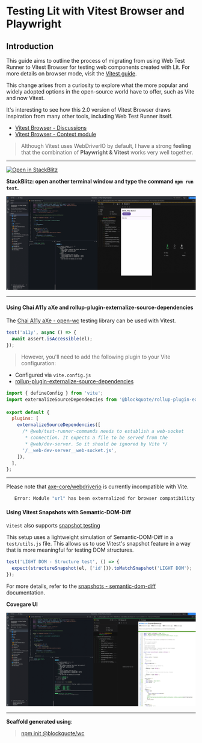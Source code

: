 # Testing Lit with Vitest Browser and Playwright

## Introduction

This guide aims to outline the process of migrating from using Web Test Runner to Vitest Browser for testing web components created with Lit. For more details on browser mode, visit the [Vitest guide](https://vitest.dev/guide/browser.html#browser-mode-experimental).

This change arises from a curiosity to explore what the more popular and widely adopted options in the open-source world have to offer, such as Vite and now Vitest.

It's interesting to see how this 2.0 version of Vitest Browser draws inspiration from many other tools, including Web Test Runner itself.

- [Vitest Browser - Discussions](https://github.com/vitest-dev/vitest/discussions/5828)
- [Vitest Browser - Context module](https://github.com/vitest-dev/vitest/pull/5097)

> Although Vitest uses WebDriverIO by default, I have a strong **feeling** that the combination of **Playwright & Vitest** works very well together.

<hr>

[![Open in StackBlitz](https://developer.stackblitz.com/img/open_in_stackblitz.svg)](https://stackblitz.com/github/oscarmarina/lit-vitest-testing-comparison/tree/feature/typescript)

**StackBlitz: open another terminal window and type the command `npm run test`.**

![Stackblitz Vitest](stackblitz-vitest.png)

<hr>

#### Using Chai A11y aXe and rollup-plugin-externalize-source-dependencies

The [Chai A11y aXe - open-wc](https://open-wc.org/docs/testing/chai-a11y-axe/#testing-chai-a11y-axe) testing library can be used with Vitest.

```js
test('a11y', async () => {
  await assert.isAccessible(el);
});
```

> However, you'll need to add the following plugin to your Vite configuration:

- Configured via `vite.config.js`
- [rollup-plugin-externalize-source-dependencies](https://github.com/oscarmarina/rollup-plugin-externalize-source-dependencies)

```js
import { defineConfig } from 'vite';
import externalizeSourceDependencies from '@blockquote/rollup-plugin-externalize-source-dependencies';

export default {
  plugins: [
    externalizeSourceDependencies([
      /* @web/test-runner-commands needs to establish a web-socket
       * connection. It expects a file to be served from the
       * @web/dev-server. So it should be ignored by Vite */
      '/__web-dev-server__web-socket.js',
    ]),
  ],
};
```

<hr>

Please note that [axe-core/webdriverio](https://webdriver.io/es/docs/accessibility-testing/axe-core/) is currently incompatible with Vite.

```bash
   Error: Module "url" has been externalized for browser compatibility. Cannot access "url.pathToFileURL" in client code. See [Vite Troubleshooting Guide](https://vitejs.dev/guide/troubleshooting.html#module-externalized-for-browser-compatibility) for more details.
```

#### Using Vitest Snapshots with Semantic-DOM-Diff

`Vitest` also supports [snapshot testing](https://vitest.dev/guide/snapshot.html#use-snapshots)

This setup uses a lightweight simulation of Semantic-DOM-Diff in a `test/utils.js` file.
This allows us to use Vitest's snapshot feature in a way that is more meaningful for testing DOM structures.

```js
test('LIGHT DOM - Structure test', () => {
  expect(structureSnapshot(el, ['id'])).toMatchSnapshot('LIGHT DOM');
});
```

For more details, refer to the [snapshots - semantic-dom-diff](https://open-wc.org/docs/testing/semantic-dom-diff/) documentation.

**Covegare UI**

![Stackblitz Vitest Coverage](stackblitz-vitest-coverage.png)

<hr>

**Scaffold generated using**:

> [npm init @blockquote/wc](https://github.com/oscarmarina/create-wc)
